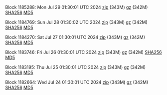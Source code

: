 Block 1185288: Mon Jul 29 01:30:01 UTC 2024 [zip](https://files.01coin.io/mainnet/2024-07-29/bootstrap.dat.zip) (343M) [gz](https://files.01coin.io/mainnet/2024-07-29/bootstrap.dat.tar.gz) (342M) [SHA256](https://files.01coin.io/mainnet/2024-07-29/sha256.txt) [MD5](https://files.01coin.io/mainnet/2024-07-29/md5.txt)

Block 1184769: Sun Jul 28 01:30:02 UTC 2024 [zip](https://files.01coin.io/mainnet/2024-07-28/bootstrap.dat.zip) (343M) [gz](https://files.01coin.io/mainnet/2024-07-28/bootstrap.dat.tar.gz) (342M) [SHA256](https://files.01coin.io/mainnet/2024-07-28/sha256.txt) [MD5](https://files.01coin.io/mainnet/2024-07-28/md5.txt)

Block 1184270: Sat Jul 27 01:30:01 UTC 2024 [zip](https://files.01coin.io/mainnet/2024-07-27/bootstrap.dat.zip) (343M) [gz](https://files.01coin.io/mainnet/2024-07-27/bootstrap.dat.tar.gz) (342M) [SHA256](https://files.01coin.io/mainnet/2024-07-27/sha256.txt) [MD5](https://files.01coin.io/mainnet/2024-07-27/md5.txt)

Block 1183746: Fri Jul 26 01:30:01 UTC 2024 [zip](https://files.01coin.io/mainnet/2024-07-26/bootstrap.dat.zip) (343M) [gz](https://files.01coin.io/mainnet/2024-07-26/bootstrap.dat.tar.gz) (342M) [SHA256](https://files.01coin.io/mainnet/2024-07-26/sha256.txt) [MD5](https://files.01coin.io/mainnet/2024-07-26/md5.txt)

Block 1183195: Thu Jul 25 01:30:01 UTC 2024 [zip](https://files.01coin.io/mainnet/2024-07-25/bootstrap.dat.zip) (343M) [gz](https://files.01coin.io/mainnet/2024-07-25/bootstrap.dat.tar.gz) (342M) [SHA256](https://files.01coin.io/mainnet/2024-07-25/sha256.txt) [MD5](https://files.01coin.io/mainnet/2024-07-25/md5.txt)

Block 1182664: Wed Jul 24 01:30:01 UTC 2024 [zip](https://files.01coin.io/mainnet/2024-07-24/bootstrap.dat.zip) (343M) [gz](https://files.01coin.io/mainnet/2024-07-24/bootstrap.dat.tar.gz) (342M) [SHA256](https://files.01coin.io/mainnet/2024-07-24/sha256.txt) [MD5](https://files.01coin.io/mainnet/2024-07-24/md5.txt)
